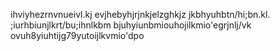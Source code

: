 ihviyhezrnvnueivl.kj
evjhebyhjrjnkjelzghkjz
jkbhyuhbtn/hi;bn.kl.
;iurhbiunjlkrt/bu;ihnlkbm
bjuhyiunbmiouhojilkmio'egrjnlj/vk
ovuh8yiuhtijg79yutoijlkvmio'dpo
